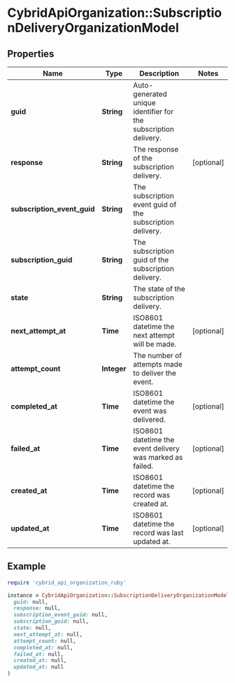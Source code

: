 # CybridApiOrganization::SubscriptionDeliveryOrganizationModel

## Properties

| Name | Type | Description | Notes |
| ---- | ---- | ----------- | ----- |
| **guid** | **String** | Auto-generated unique identifier for the subscription delivery. |  |
| **response** | **String** | The response of the subscription delivery. | [optional] |
| **subscription_event_guid** | **String** | The subscription event guid of the subscription delivery. |  |
| **subscription_guid** | **String** | The subscription guid of the subscription delivery. |  |
| **state** | **String** | The state of the subscription delivery. |  |
| **next_attempt_at** | **Time** | ISO8601 datetime the next attempt will be made. | [optional] |
| **attempt_count** | **Integer** | The number of attempts made to deliver the event. |  |
| **completed_at** | **Time** | ISO8601 datetime the event was delivered. | [optional] |
| **failed_at** | **Time** | ISO8601 datetime the event delivery was marked as failed. | [optional] |
| **created_at** | **Time** | ISO8601 datetime the record was created at. | [optional] |
| **updated_at** | **Time** | ISO8601 datetime the record was last updated at. | [optional] |

## Example

```ruby
require 'cybrid_api_organization_ruby'

instance = CybridApiOrganization::SubscriptionDeliveryOrganizationModel.new(
  guid: null,
  response: null,
  subscription_event_guid: null,
  subscription_guid: null,
  state: null,
  next_attempt_at: null,
  attempt_count: null,
  completed_at: null,
  failed_at: null,
  created_at: null,
  updated_at: null
)
```

